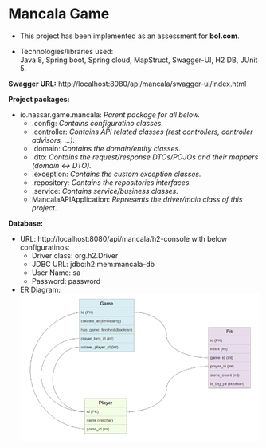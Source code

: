 # Mancala Game

- This project has been implemented as an assessment for **bol.com**.

- Technologies/libraries used: <br>
Java 8, Spring boot, Spring cloud, MapStruct, Swagger-UI, H2 DB, JUnit 5.



**Swagger URL:** http://localhost:8080/api/mancala/swagger-ui/index.html

**Project packages:**
- io.nassar.game.mancala: _Parent package for all below._<br>
  - .config: _Contains configuratino classes._<br>
  - .controller: _Contains API related classes (rest controllers, controller advisors, ...)._<br>
  - .domain: _Contains the domain/entity classes._ <br>
  - .dto: _Contains the request/response DTOs/POJOs and their mappers (domain <-> DTO)._
  - .exception: _Contains the custom exception classes._
  - .repository: _Contains the repositories interfaces._
  - .service: _Contains service/business classes._
  - MancalaAPIApplication: _Represents the driver/main class of this project._


**Database:** <br> 
  - URL: http://localhost:8080/api/mancala/h2-console
with below configuratinos:
    - Driver class: org.h2.Driver
    - JDBC URL: jdbc:h2:mem:mancala-db
    - User Name: sa
    - Password: password
  - ER Diagram: <br>
![er_diagram.png](er_diagram.png)